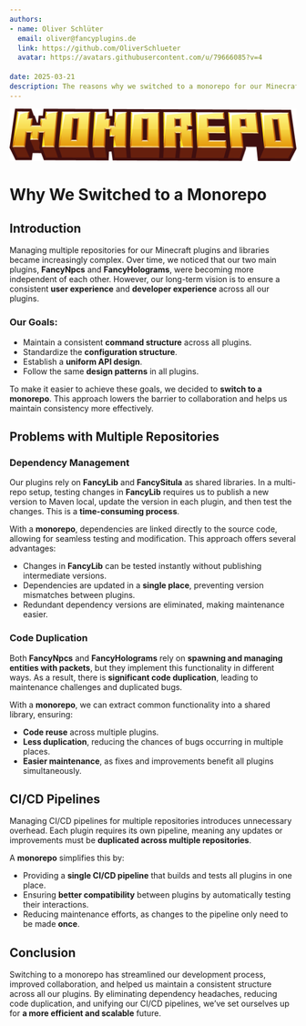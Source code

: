 ```yaml
---
authors:
- name: Oliver Schlüter
  email: oliver@fancyplugins.de
  link: https://github.com/OliverSchlueter
  avatar: https://avatars.githubusercontent.com/u/79666085?v=4

date: 2025-03-21
description: The reasons why we switched to a monorepo for our Minecraft plugins and libraries.
---
```


![](../static/monorepo.png)

# Why We Switched to a Monorepo

## Introduction

Managing multiple repositories for our Minecraft plugins and libraries became increasingly complex. Over time, we noticed that our two main plugins, **FancyNpcs** and **FancyHolograms**, were becoming more independent of each other. However, our long-term vision is to ensure a consistent **user experience** and **developer experience** across all our plugins.

### Our Goals:
- Maintain a consistent **command structure** across all plugins.
- Standardize the **configuration structure**.
- Establish a **uniform API design**.
- Follow the same **design patterns** in all plugins.

To make it easier to achieve these goals, we decided to **switch to a monorepo**. This approach lowers the barrier to collaboration and helps us maintain consistency more effectively.

## Problems with Multiple Repositories

### Dependency Management

Our plugins rely on **FancyLib** and **FancySitula** as shared libraries. In a multi-repo setup, testing changes in **FancyLib** requires us to publish a new version to Maven local, update the version in each plugin, and then test the changes. This is a **time-consuming process**.

With a **monorepo**, dependencies are linked directly to the source code, allowing for seamless testing and modification. This approach offers several advantages:
- Changes in **FancyLib** can be tested instantly without publishing intermediate versions.
- Dependencies are updated in a **single place**, preventing version mismatches between plugins.
- Redundant dependency versions are eliminated, making maintenance easier.

### Code Duplication

Both **FancyNpcs** and **FancyHolograms** rely on **spawning and managing entities with packets**, but they implement this functionality in different ways. As a result, there is **significant code duplication**, leading to maintenance challenges and duplicated bugs.

With a **monorepo**, we can extract common functionality into a shared library, ensuring:
- **Code reuse** across multiple plugins.
- **Less duplication**, reducing the chances of bugs occurring in multiple places.
- **Easier maintenance**, as fixes and improvements benefit all plugins simultaneously.

## CI/CD Pipelines

Managing CI/CD pipelines for multiple repositories introduces unnecessary overhead. Each plugin requires its own pipeline, meaning any updates or improvements must be **duplicated across multiple repositories**.

A **monorepo** simplifies this by:
- Providing a **single CI/CD pipeline** that builds and tests all plugins in one place.
- Ensuring **better compatibility** between plugins by automatically testing their interactions.
- Reducing maintenance efforts, as changes to the pipeline only need to be made **once**.

## Conclusion

Switching to a monorepo has streamlined our development process, improved collaboration, and helped us maintain a consistent structure across all our plugins. By eliminating dependency headaches, reducing code duplication, and unifying our CI/CD pipelines, we’ve set ourselves up for **a more efficient and scalable** future.

